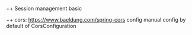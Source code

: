 ++ Session management basic

++ cors: https://www.baeldung.com/spring-cors
config manual 
config by default of CorsConfiguration
